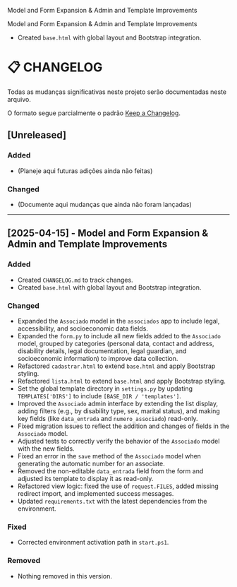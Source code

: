 Model and Form Expansion & Admin and Template Improvements

Model and Form Expansion & Admin and Template Improvements

- Created `base.html` with global layout and Bootstrap integration.

# 📋 CHANGELOG

Todas as mudanças significativas neste projeto serão documentadas neste arquivo.

O formato segue parcialmente o padrão [Keep a Changelog](https://keepachangelog.com/en/1.0.0/).

## [Unreleased]

### Added

- (Planeje aqui futuras adições ainda não feitas)

### Changed

- (Documente aqui mudanças que ainda não foram lançadas)

---

## [2025-04-15] - Model and Form Expansion & Admin and Template Improvements

### Added

- Created `CHANGELOG.md` to track changes.
- Created `base.html` with global layout and Bootstrap integration.

### Changed

- Expanded the `Associado` model in the `associados` app to include legal, accessibility, and socioeconomic data fields.
- Expanded the `form.py` to include all new fields added to the `Associado` model, grouped by categories (personal data, contact and address, disability details, legal documentation, legal guardian, and socioeconomic information) to improve data collection.
- Refactored `cadastrar.html` to extend `base.html` and apply Bootstrap styling.
- Refactored `lista.html` to extend `base.html` and apply Bootstrap styling.
- Set the global template directory in `settings.py` by updating `TEMPLATES['DIRS']` to include `[BASE_DIR / 'templates']`.
- Improved the `Associado` admin interface by extending the list display, adding filters (e.g., by disability type, sex, marital status), and making key fields (like `data_entrada` and `numero_associado`) read-only.
- Fixed migration issues to reflect the addition and changes of fields in the `Associado` model.
- Adjusted tests to correctly verify the behavior of the `Associado` model with the new fields.
- Fixed an error in the `save` method of the `Associado` model when generating the automatic number for an associate.
- Removed the non-editable `data_entrada` field from the form and adjusted its template to display it as read-only.
- Refactored view logic: fixed the use of `request.FILES`, added missing redirect import, and implemented success messages.
- Updated `requirements.txt` with the latest dependencies from the environment.

### Fixed

- Corrected environment activation path in `start.ps1`.

### Removed

- Nothing removed in this version.
